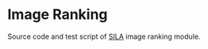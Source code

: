 # Image Ranking
Source code and test script of [SILA](https://github.com/danielmoreira/sciint/tree/master) image ranking module.
